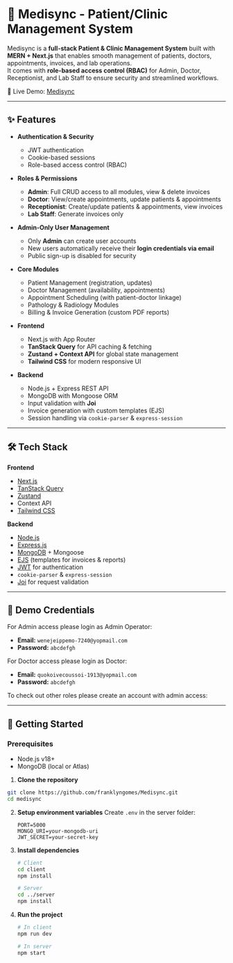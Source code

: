 # 🏥 Medisync - Patient/Clinic Management System

Medisync is a **full-stack Patient & Clinic Management System** built with **MERN + Next.js** that enables smooth management of patients, doctors, appointments, invoices, and lab operations.  
It comes with **role-based access control (RBAC)** for Admin, Doctor, Receptionist, and Lab Staff to ensure security and streamlined workflows.

🚀 Live Demo: [Medisync](https://medisync-frontend-b06k.onrender.com/)

---

## ✨ Features

- **Authentication & Security**
  - JWT authentication
  - Cookie-based sessions
  - Role-based access control (RBAC)

- **Roles & Permissions**
  - **Admin**: Full CRUD access to all modules, view & delete invoices
  - **Doctor**: View/create appointments, update patients & appointments
  - **Receptionist**: Create/update patients & appointments, view invoices
  - **Lab Staff**: Generate invoices only

- **Admin-Only User Management**
  - Only **Admin** can create user accounts
  - New users automatically receive their **login credentials via email**
  - Public sign-up is disabled for security

- **Core Modules**
  - Patient Management (registration, updates)
  - Doctor Management (availability, appointments)
  - Appointment Scheduling (with patient-doctor linkage)
  - Pathology & Radiology Modules
  - Billing & Invoice Generation (custom PDF reports)

- **Frontend**
  - Next.js with App Router
  - **TanStack Query** for API caching & fetching
  - **Zustand + Context API** for global state management
  - **Tailwind CSS** for modern responsive UI

- **Backend**
  - Node.js + Express REST API
  - MongoDB with Mongoose ORM
  - Input validation with **Joi**
  - Invoice generation with custom templates (EJS)
  - Session handling via `cookie-parser` & `express-session`

---

## 🛠️ Tech Stack

**Frontend**  
- [Next.js](https://nextjs.org/)  
- [TanStack Query](https://tanstack.com/query/latest)  
- [Zustand](https://zustand-demo.pmnd.rs/)  
- Context API  
- [Tailwind CSS](https://tailwindcss.com/)  

**Backend**  
- [Node.js](https://nodejs.org/)  
- [Express.js](https://expressjs.com/)  
- [MongoDB](https://www.mongodb.com/) + Mongoose  
- [EJS](https://ejs.co/) (templates for invoices & reports)  
- [JWT](https://jwt.io/) for authentication  
- `cookie-parser` & `express-session`  
- [Joi](https://joi.dev/) for request validation  

---

## 🔐 Demo Credentials

For Admin access please login as Admin Operator:

- **Email:** `wenejeippemo-7240@yopmail.com`  
- **Password:** `abcdefgh`

For Doctor access please login as Doctor:
- **Email:** `quokoivecoussoi-1913@yopmail.com`  
- **Password:** `abcdefgh`
  
To check out other roles please create an account with admin access:

---

## 🚦 Getting Started

### Prerequisites
- Node.js v18+
- MongoDB (local or Atlas)

1. **Clone the repository**
```bash
git clone https://github.com/franklyngomes/Medisync.git
cd medisync
```
2. **Setup environment variables**
  Create `.env` in the server folder:

   ```env
   PORT=5000
   MONGO_URI=your-mongodb-uri
   JWT_SECRET=your-secret-key
   ```
3. **Install dependencies**

   ```bash
   # Client
   cd client
   npm install

   # Server
   cd ../server
   npm install
   ```

4. **Run the project**

   ```bash
   # In client
   npm run dev

   # In server
   npm start
   ```
